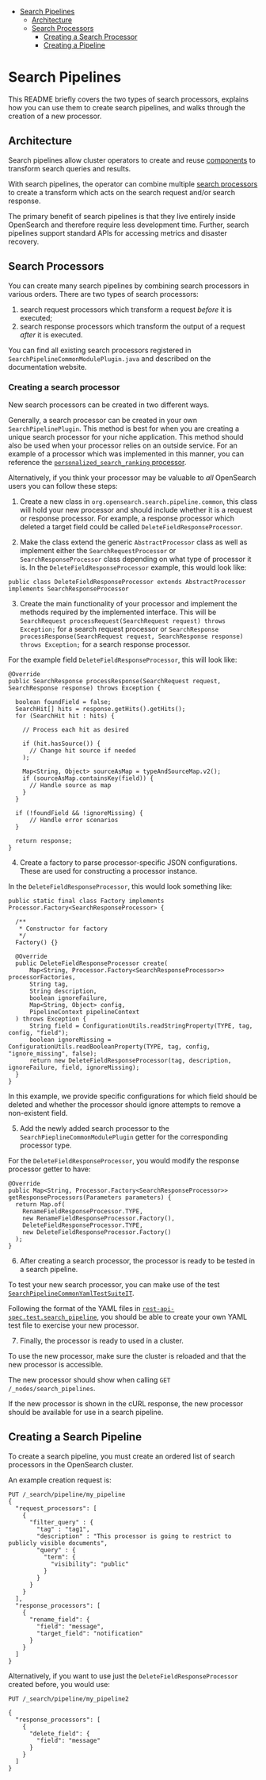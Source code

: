 - [Search Pipelines](#search-pipelines)
  - [Architecture](#architecture)
  - [Search Processors](#search-processors)
    - [Creating a Search Processor](#creating-a-search-processor)
    - [Creating a Pipeline](#creating-a-search-pipeline)

# Search Pipelines

This README briefly covers the two types of search processors, explains how you can use them to create search pipelines, and walks through the creation of a new processor.

## Architecture

Search pipelines allow cluster operators to create and reuse [components](#search-processors) to transform search queries and results.

With search pipelines, the operator can combine multiple [search processors](#search-processors) to create a transform which acts on the search request and/or search response.

The primary benefit of search pipelines is that they live entirely inside OpenSearch and therefore require less development time. Further, search pipelines support standard APIs for accessing metrics and disaster recovery.

## Search Processors

You can create many search pipelines by combining search processors in various orders. There are two types of search processors:

1. search request processors which transform a request _before_ it is executed;
2. search response processors which transform the output of a request _after_ it is executed.

You can find all existing search processors registered in `SearchPipelineCommonModulePlugin.java` and described on the documentation website.

### Creating a search processor

New search processors can be created in two different ways. 

Generally, a search processor can be created in your own `SearchPipelinePlugin`. This method is best for when you are creating a unique search
processor for your niche application. This method should also be used when your processor relies on an outside service. For an example of a 
processor which was implemented in this manner, you can reference the [`personalized_search_ranking` processor](https://github.com/opensearch-project/search-processor/blob/7e56847fa9d9e6e8201eb92d91802ec54abedcaf/amazon-personalize-ranking/src/main/java/org/opensearch/search/relevance/AmazonPersonalizeRankingPlugin.java). 

Alternatively, if you think your processor may be valuable to _all_ OpenSearch users you can follow these steps:

1. Create a new class in `org.opensearch.search.pipeline.common`, this class will hold your new processor and should include whether it is a request or response processor. For example, a response processor which deleted a target field could be called `DeleteFieldResponseProcessor`.

2. Make the class extend the generic `AbstractProcessor` class as well as implement either the `SearchRequestProcessor` or `SearchResponseProcessor` class depending on what type of processor it is. In the `DeleteFieldResponseProcessor` example, this would look like:

```public class DeleteFieldResponseProcessor extends AbstractProcessor implements SearchResponseProcessor```

3. Create the main functionality of your processor and implement the methods required by the implemented interface. This will be `SearchRequest processRequest(SearchRequest request) throws Exception;` for a search request processor or `SearchResponse processResponse(SearchRequest request, SearchResponse response) throws Exception;` for a search response processor.

For the example field `DeleteFieldResponseProcessor`, this will look like:

```
@Override
public SearchResponse processResponse(SearchRequest request, SearchResponse response) throws Exception {

  boolean foundField = false;
  SearchHit[] hits = response.getHits().getHits();
  for (SearchHit hit : hits) {
       
    // Process each hit as desired 
    
    if (hit.hasSource()) {
      // Change hit source if needed 
    );

    Map<String, Object> sourceAsMap = typeAndSourceMap.v2();
    if (sourceAsMap.containsKey(field)) {
      // Handle source as map 
    }
  }
    
  if (!foundField && !ignoreMissing) {
      // Handle error scenarios 
  }
    
  return response;
}
```

4. Create a factory to parse processor-specific JSON configurations. These are used for constructing a processor instance. 

In the `DeleteFieldResponseProcessor`, this would look something like:

```
public static final class Factory implements Processor.Factory<SearchResponseProcessor> {

  /**
   * Constructor for factory
   */
  Factory() {}

  @Override
  public DeleteFieldResponseProcessor create(
      Map<String, Processor.Factory<SearchResponseProcessor>> processorFactories,
      String tag,
      String description,
      boolean ignoreFailure,
      Map<String, Object> config,
      PipelineContext pipelineContext
  ) throws Exception {
      String field = ConfigurationUtils.readStringProperty(TYPE, tag, config, "field");
      boolean ignoreMissing = ConfigurationUtils.readBooleanProperty(TYPE, tag, config, "ignore_missing", false);
      return new DeleteFieldResponseProcessor(tag, description, ignoreFailure, field, ignoreMissing);
  }
}
```

In this example, we provide specific configurations for which field should be deleted and whether the processor should ignore attempts to remove a non-existent field.  

5. Add the newly added search processor to the `SearchPieplineCommonModulePlugin` getter for the corresponding processor type.

For the `DeleteFieldResponseProcessor`, you would modify the response processor getter to have:

```
@Override
public Map<String, Processor.Factory<SearchResponseProcessor>> getResponseProcessors(Parameters parameters) { 
  return Map.of(
    RenameFieldResponseProcessor.TYPE, 
    new RenameFieldResponseProcessor.Factory(),
    DeleteFieldResponseProcessor.TYPE,
    new DeleteFieldResponseProcessor.Factory()
  );
}
```

6. After creating a search processor, the processor is ready to be tested in a search pipeline. 

To test your new search processor, you can make use of the test [`SearchPipelineCommonYamlTestSuiteIT`](../../../../../../../yamlRestTest/java/org/opensearch/search/pipeline/common). 

Following the format of the YAML files in [`rest-api-spec.test.search_pipeline`](../../../../../../../yamlRestTest/resources/rest-api-spec/test/search_pipeline), you should be able to create your own YAML test file to exercise your new processor. 

7. Finally, the processor is ready to used in a cluster. 

To use the new processor, make sure the cluster is reloaded and that the new processor is accessible.

The new processor should show when calling `GET /_nodes/search_pipelines`.

If the new processor is shown in the cURL response, the new processor should be available for use in a search pipeline.

## Creating a Search Pipeline

To create a search pipeline, you must create an ordered list of search processors in the OpenSearch cluster.

An example creation request is:

```
PUT /_search/pipeline/my_pipeline 
{
  "request_processors": [
    {
      "filter_query" : {
        "tag" : "tag1",
        "description" : "This processor is going to restrict to publicly visible documents",
        "query" : {
          "term": {
            "visibility": "public"
          }
        }
      }
    }
  ],
  "response_processors": [
    {
      "rename_field": {
        "field": "message",
        "target_field": "notification"
      }
    }
  ]
}
```

Alternatively, if you want to use just the `DeleteFieldResponseProcessor` created before, you would use:

```
PUT /_search/pipeline/my_pipeline2

{
  "response_processors": [
    {
      "delete_field": {
        "field": "message" 
      }
    }
  ]
}
```

